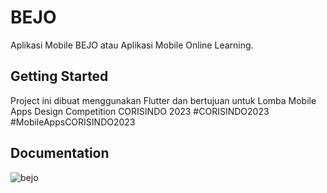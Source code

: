 # BEJO

Aplikasi Mobile BEJO atau Aplikasi Mobile Online Learning.

## Getting Started

Project ini dibuat menggunakan Flutter dan bertujuan untuk Lomba Mobile Apps Design Competition CORISINDO 2023
#CORISINDO2023 #MobileAppsCORISINDO2023

## Documentation
![bejo](https://github.com/callmeeve/Bejo-Education-App/assets/87850718/b46f4e83-0f0a-4502-a91a-2c2ac7db811b)

